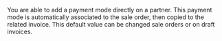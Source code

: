 You are able to add a payment mode directly on a partner. This payment
mode is automatically associated to the sale order, then copied to the
related invoice. This default value can be changed sale orders or on
draft invoices.
